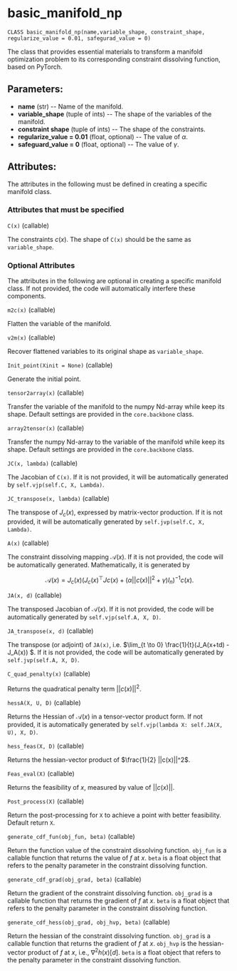  

# basic_manifold_np

`CLASS basic_manifold_np(name,variable_shape, constraint_shape,  regularize_value = 0.01, safegurad_value = 0)`

The class that provides essential materials to transform a manifold optimization problem to its corresponding constraint dissolving function, based on PyTorch. 

##  **Parameters:**

* **name** (str) -- Name of the manifold.
* **variable_shape** (tuple of ints) -- The shape of the variables of the manifold. 
* **constraint shape** (tuple of ints) -- The shape of the constraints. 
* **regularize_value = 0.01** (float, optional) -- The value of $\alpha$. 
* **safeguard_value = 0** (float, optional) -- The value of $\gamma$. 



## **Attributes:**

The attributes in the following must be defined in creating a specific manifold class. 



### Attributes that must be specified

`C(x)` (callable)

The constraints $c(x)$. The shape of `C(x)` should be the same as `variable_shape`. 





### Optional Attributes

The attributes in the following are optional in creating a specific manifold class. If not provided, the code will automatically interfere these components. 



`m2c(x)` (callable)

Flatten the variable of the manifold.



`v2m(x)` (callable) 

Recover flattened variables to its original shape as `variable_shape`. 



`Init_point(Xinit = None)` (callable)

Generate the initial point. 



`tensor2array(x)` (callable)

Transfer the variable of the manifold to the numpy Nd-array while keep its shape. Default settings are provided in the `core.backbone` class. 



`array2tensor(x)` (callable)

Transfer the numpy Nd-array to the variable of the manifold while keep its shape. Default settings are provided in the `core.backbone` class. 





`JC(x, lambda)` (callable)

The Jacobian of `C(x)`. If it is not provided, it will be automatically generated by `self.vjp(self.C, X, Lambda)`. 



`JC_transpose(x, lambda)` (callable)

The transpose of $J_c(x)$, expressed by matrix-vector production. If it is not provided, it will be automatically generated by `self.jvp(self.C, X, Lambda)`. 



`A(x)` (callable) 

The constraint dissolving mapping $\mathcal{A}(x)$. If it is not provided, the code will be automatically generated. Mathematically, it is generated by


$$
\mathcal{A}(x) = J_c(x) (J_c(x)^\top Jc(x) + (\alpha ||c(x)||^2 + \gamma)I_n )^{-1} c(x). 
$$


`JA(x, d)` (callable)

The transposed Jacobian of $\mathcal{A}(x)$.  If it is not provided, the code will be automatically generated by `self.vjp(self.A, X, D)`. 



`JA_transpose(x, d)` (callable) 

The transpose (or adjoint) of `JA(x)`, i.e. $\lim_{t \to 0} \frac{1}{t}(J_A(x+td) -J_A(x)) $. If it is not provided, the code will be automatically generated by `self.jvp(self.A, X, D)`.



`C_quad_penalty(x)` (callable)

Returns the quadratical penalty term $||c(x)||^2$. 



`hessA(X, U, D)` (callable)

Returns the Hessian of $\mathcal{A}(x)$ in a tensor-vector product form. If not provided, it is automatically generated by `self.vjp(lambda X: self.JA(X, U), X, D)`. 



`hess_feas(X, D)` (callable)

Returns the hessian-vector product of $\frac{1}{2} ||c(x)||^2$. 



`Feas_eval(X)` (callable)

Returns the feasibility of $x$, measured by value of $||c(x)||$. 



`Post_process(X)` (callable)

Return the post-processing for `X` to achieve a point with better feasibility. Default return `X`. 



`generate_cdf_fun(obj_fun, beta)` (callable)

Return the function value of the constraint dissolving function. `obj_fun` is a callable function that returns the value of $f$ at $x$. `beta` is a float object that refers to the penalty parameter in the constraint dissolving function. 



`generate_cdf_grad(obj_grad, beta)` (callable)

Return the gradient of the constraint dissolving function. `obj_grad` is a callable function that returns the gradient of $f$ at $x$. `beta` is a float object that refers to the penalty parameter in the constraint dissolving function. 



`generate_cdf_hess(obj_grad, obj_hvp, beta)` (callable)

Return the hessian of the constraint dissolving function. `obj_grad` is a callable function that returns the gradient of $f$ at $x$. `obj_hvp` is the hessian-vector product of $f$ at $x$, i.e., $\nabla^2 h(x)[d]$.  `beta` is a float object that refers to the penalty parameter in the constraint dissolving function. 







